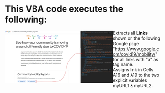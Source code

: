 # This VBA code executes the following:
<img src="https://github.com/Relor91/Lorenzo_Portfolio/blob/main/images/VBA/Useful%20Codes/Get%20Links%20From%20Website/Get%20Links.JPG" alt="drawing" width="350" align="left"/><p>
* Extracts all **Links** shown on the following Google page "https://www.google.com/covid19/mobility/" for all links with "a" as tag name.
* Assigns link in Cells A16 and A19 to the two explicit variables myURL1 & myURL2.
